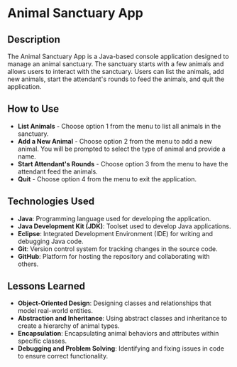 # Animal Sanctuary App

## Description
The Animal Sanctuary App is a Java-based console application designed to manage an animal sanctuary. The sanctuary starts with a few animals and allows users to interact with the sanctuary. Users can list the animals, add new animals, start the attendant's rounds to feed the animals, and quit the application.

## How to Use
- **List Animals** - Choose option 1 from the menu to list all animals in the sanctuary.
- **Add a New Animal** - Choose option 2 from the menu to add a new animal. You will be prompted to select the type of animal and provide a name.
- **Start Attendant's Rounds** - Choose option 3 from the menu to have the attendant feed the animals.
- **Quit** - Choose option 4 from the menu to exit the application.

## Technologies Used
- **Java**: Programming language used for developing the application.
- **Java Development Kit (JDK)**: Toolset used to develop Java applications.
- **Eclipse**: Integrated Development Environment (IDE) for writing and debugging Java code.
- **Git**: Version control system for tracking changes in the source code.
- **GitHub**: Platform for hosting the repository and collaborating with others.

## Lessons Learned
- **Object-Oriented Design**: Designing classes and relationships that model real-world entities.
- **Abstraction and Inheritance**: Using abstract classes and inheritance to create a hierarchy of animal types.
- **Encapsulation**: Encapsulating animal behaviors and attributes within specific classes.
- **Debugging and Problem Solving**: Identifying and fixing issues in code to ensure correct functionality.

